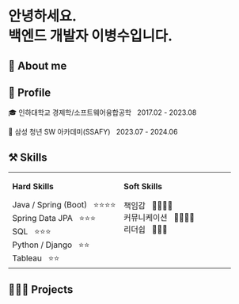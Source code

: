 # 안녕하세요. <br> 백엔드 개발자 이병수입니다.

## 💫 About me


## 🔎 Profile
🎓 인하대학교 경제학/소프트웨어융합공학 &nbsp; 2017.02 - 2023.08

📖 삼성 청년 SW 아카데미(SSAFY) &nbsp; 2023.07 - 2024.06

## ⚒️ Skills
<table style="width: 100%;">
    <tr>
        <td style="vertical-align: top; text-align: left; width: 50%;">
            <p style="font-size: 16px"><b>Hard Skills</b></p>
                <span>Java / Spring (Boot) &nbsp; ⭐⭐⭐⭐</span><br>
                <span>Spring Data JPA &nbsp; ⭐⭐⭐</span><br>
                <span>SQL &nbsp; ⭐⭐⭐</span><br>
                <span>Python / Django &nbsp; ⭐⭐</span><br>
                <span>Tableau &nbsp; ⭐⭐</span>
        </td>
        <td style="vertical-align: top; text-align: left; width: 50%;">
            <p style="font-size: 16px"><b>Soft Skills</b></p>
                <span>책임감 &nbsp; 🌟🌟🌟🌟</span><br>
                <span>커뮤니케이션 &nbsp; 🌟🌟🌟🌟</span><br>
                <span>리더쉽 &nbsp; 🌟🌟🌟</span><br>
        </td>
    </tr>
</table>

## 👩🏻‍💻 Projects



<!--
**diarlee/diarlee** is a ✨ _special_ ✨ repository because its `README.md` (this file) appears on your GitHub profile.

Here are some ideas to get you started:

- 🔭 I’m currently working on ...
- 🌱 I’m currently learning ...
- 👯 I’m looking to collaborate on ...
- 🤔 I’m looking for help with ...
- 💬 Ask me about ...
- 📫 How to reach me: ...
- 😄 Pronouns: ...
- ⚡ Fun fact: ...
-->
